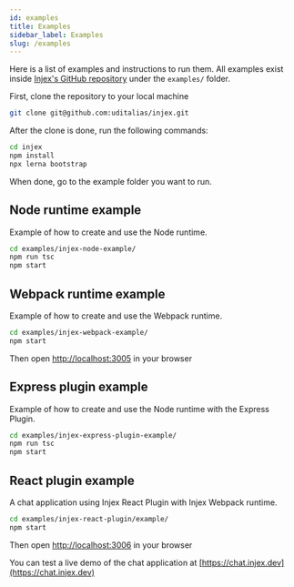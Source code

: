 ```yaml
---
id: examples
title: Examples
sidebar_label: Examples
slug: /examples
---
```


Here is a list of examples and instructions to run them. All examples exist inside [Injex's GitHub repository](https://github.com/uditalias/injex) under the `examples/` folder.

First, clone the repository to your local machine

```bash
git clone git@github.com:uditalias/injex.git
```

After the clone is done, run the following commands:

```bash
cd injex
npm install
npx lerna bootstrap
```

When done, go to the example folder you want to run.

## Node runtime example

Example of how to create and use the Node runtime.

```bash
cd examples/injex-node-example/
npm run tsc
npm start
```

## Webpack runtime example

Example of how to create and use the Webpack runtime.

```bash
cd examples/injex-webpack-example/
npm start
```

Then open [http://localhost:3005](http://localhost:3005) in your browser

## Express plugin example

Example of how to create and use the Node runtime with the Express Plugin.

```bash
cd examples/injex-express-plugin-example/
npm run tsc
npm start
```

## React plugin example

A chat application using Injex React Plugin with Injex Webpack runtime.

```bash
cd examples/injex-react-plugin/example/
npm start
```

Then open [http://localhost:3006](http://localhost:3006) in your browser

You can test a live demo of the chat application at [https://chat.injex.dev](https://chat.injex.dev)